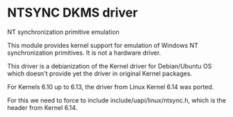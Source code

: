 # NTSYNC DKMS driver
NT synchronization primitive emulation

This module provides kernel support for emulation of Windows NT
synchronization primitives. It is not a hardware driver.

This driver is a debianization of the Kernel driver for Debian/Ubuntu OS
which doesn't provide yet the driver in original Kernel packages.

For Kernels 6.10 up to 6.13, the driver from Linux Kernel 6.14 was ported.

For this we need to force to include include/uapi/linux/ntsync.h, which is
the header from Kernel 6.14.
